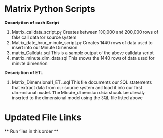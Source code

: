 Matrix Python Scripts
====================

**Description of each Script**

1. Matrix_calldata_script.py
Creates between 100,000 and 200,000 rows of fake call data for source system
2. Matrix_date_hour_minute_script.py
Creates 1440 rows of data used to insert into our Minute Dimension
3. matrix_Calldata.sql
This is a sample output of the above calldata script
4. matrix_minute_dim_data.sql
This shows the 1440 rows of data used for minute dimension

**Description of ETL**

1. Matrix_Dimensional1_ETL.sql
This file documents our SQL statements that extract data from our source system and load it into our first dimensional model.
The Minute_dimension data should be directly inserted to the dimensional model using the SQL file listed above.

Updated File Links
=======================

** Run files in this order **

